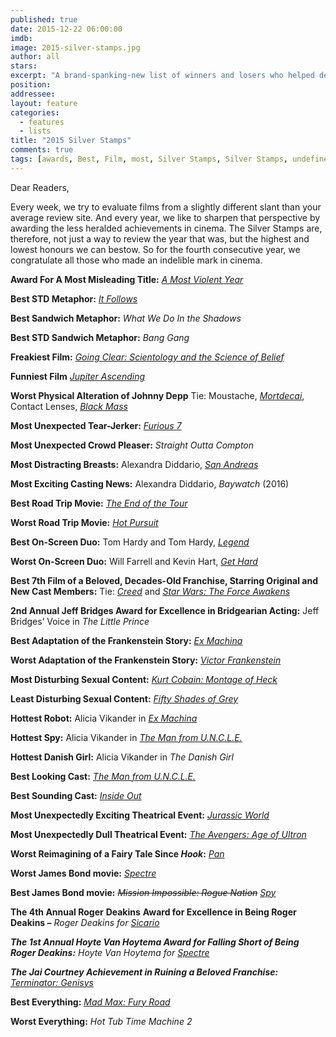 ```yaml
---
published: true
date: 2015-12-22 06:00:00
imdb: 
image: 2015-silver-stamps.jpg
author: all 
stars: 
excerpt: "A brand-spanking-new list of winners and losers who helped define the last year in cinema."
position: 
addressee: 
layout: feature
categories: 
  - features
  - lists
title: "2015 Silver Stamps"
comments: true
tags: [awards, Best, Film, most, Silver Stamps, Silver Stamps, undefined]
---
```

Dear Readers,

Every week, we try to evaluate films from a slightly different slant than your average review site. And every year, we like to sharpen that perspective by awarding the less heralded achievements in cinema. The Silver Stamps are, therefore, not just a way to review the year that was, but the highest and lowest honours we can bestow. So for the fourth consecutive year, we congratulate all those who made an indelible mark in cinema.

**Award For A Most Misleading Title:** [_A Most Violent Year_](http://www.dearcastandcrew.com/content/2015/1/20/a-most-violent-year.html)

**Best STD Metaphor:** [_It Follows_](http://www.dearcastandcrew.com/content/2015/4/2/it-follows.html)

**Best Sandwich Metaphor:** _What We Do In the Shadows_

**Best STD Sandwich Metaphor:** _Bang Gang_

**Freakiest Film:** [_Going Clear: Scientology and the Science of Belief_](http://www.dearcastandcrew.com/content/2015/5/5/going-clear-scientology-and-the-prison-of-belief.html)

**Funniest Film** [_Jupiter Ascending_](http://www.dearcastandcrew.com/content/2015/2/6/jupiter-ascending.html)

**Worst Physical Alteration of Johnny Depp** Tie: Moustache, [_Mortdecai_](http://www.dearcastandcrew.com/content/2015/1/24/mortdecai.html),  Contact Lenses, [_Black Mass_](http://www.dearcastandcrew.com/content/2015/9/23/black-mass.html)

**Most Unexpected Tear-Jerker:** [_Furious_ _7_](http://www.dearcastandcrew.com/content/2015/4/7/furious-7.html)

**Most Unexpected Crowd Pleaser:** _Straight_ _Outta_ _Compton_

**Most Distracting Breasts:** Alexandra Diddario, [_San Andreas_](http://www.dearcastandcrew.com/content/2015/6/3/san-andreas.html)

**Most Exciting Casting News:** Alexandra Diddario, _Baywatch_ (2016)

**Best Road Trip Movie:** [_The End of the Tour_](http://www.dearcastandcrew.com/content/2015/8/27/the-end-of-the-tour.html)

**Worst Road Trip Movie:** [_Hot Pursuit_](http://www.dearcastandcrew.com/content/2015/5/21/hot-pursuit.html)

**Best On-Screen Duo:** Tom Hardy and Tom Hardy, [_Legend_](http://www.dearcastandcrew.com/content/2015/12/4/legend.html)

**Worst On-Screen Duo:** Will Farrell and Kevin Hart, [_Get Hard_](http://www.dearcastandcrew.com/content/2015/3/27/get-hard.html)

**Best 7th Film of a Beloved, Decades-Old Franchise, Starring Original and New Cast Members:** Tie: [_Creed_](http://www.dearcastandcrew.com/content/2015/11/27/creed.html) and [_Star Wars: The Force Awakens_](http://www.dearcastandcrew.com/content/2015/12/18/the-force-awakens.html)

**2nd Annual Jeff Bridges Award for Excellence in Bridgearian Acting:** Jeff Bridges’ Voice in _The Little Prince_

**Best Adaptation of the Frankenstein Story:** [_Ex Machina_](http://www.dearcastandcrew.com/content/2015/5/8/ex-machina.html)

**Worst Adaptation of the Frankenstein Story:** [_Victor_ _Frankenstein_](http://www.dearcastandcrew.com/content/2015/12/3/victor-frankenstein.html)

**Most Disturbing Sexual Content:** [_Kurt Cobain: Montage of Heck_](http://www.dearcastandcrew.com/content/2015/5/13/kurt-cobain-montage-of-heck.html)

**Least Disturbing Sexual Content:** [_Fifty Shades of Grey_](http://www.dearcastandcrew.com/content/2015/2/13/fifty-shades-of-grey.html)

**Hottest Robot:** Alicia Vikander in [_Ex Machina_](http://www.dearcastandcrew.com/content/2015/5/8/ex-machina.html)

**Hottest Spy:** Alicia Vikander in [_The_ _Man from U.N.C.L.E._](http://www.dearcastandcrew.com/content/2015/8/16/the-man-from-uncle.html)

**Hottest Danish Girl:** Alicia Vikander in _The_ _Danish Girl_

**Best Looking Cast:** [_The Man from U.N.C.L.E._](http://www.dearcastandcrew.com/content/2015/8/16/the-man-from-uncle.html)

**Best Sounding Cast:** [_Inside Out_](http://www.dearcastandcrew.com/content/2015/6/22/inside-out.html)

**Most Unexpectedly Exciting Theatrical Event:** [_Jurassic World_](http://www.dearcastandcrew.com/content/2015/6/12/jurassic-world.html)

**Most Unexpectedly Dull Theatrical Event:** [_The Avengers: Age of Ultron_](http://www.dearcastandcrew.com/content/2015/5/7/avengers-age-of-ultron.html)

**Worst Reimagining of a Fairy Tale Since _Hook_:** [_Pan_](http://www.dearcastandcrew.com/content/2015/10/20/pan.html)

**Worst James Bond movie:** [_Spectre_](http://www.dearcastandcrew.com/content/2015/11/6/spectre.html)

**Best James Bond movie:** <strike>_Mission Impossible: Rogue Nation_</strike> [_Spy_](http://www.dearcastandcrew.com/content/2015/6/4/spy.html)

**The 4th Annual Roger** **Deakins** **Award for Excellence in Being Roger** **Deakins _–_** _Roger_ _Deakins_ _for_ [_Sicario_](http://www.dearcastandcrew.com/content/2015/10/26/sicario.html)

**_The 1st Annual Hoyte Van Hoytema Award for Falling Short of Being Roger Deakins:_** _Hoyte Van Hoytema for_  [_Spectre_](http://www.dearcastandcrew.com/content/2015/11/6/spectre.html)

**_The Jai Courtney Achievement in Ruining a Beloved Franchise:_**  [_Terminator: Genisys_](http://www.dearcastandcrew.com/content/2015/7/4/terminator-genysis.html)

**Best Everything:** [_Mad Max: Fury Road_](http://www.dearcastandcrew.com/content/2015/5/20/mad-max-fury-road.html)

**Worst Everything:** _Hot Tub Time Machine 2_
